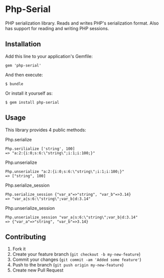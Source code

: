 # Php-Serial

PHP serialization library.  Reads and writes PHP's serialization format.
Also has support for reading and writing PHP sessions.

## Installation

Add this line to your application's Gemfile:

    gem 'php-serial'

And then execute:

    $ bundle

Or install it yourself as:

    $ gem install php-serial

## Usage

This library provides 4 public methods:

Php.serialize

    Php.serilialize ['string', 100]
    => "a:2:{i:0;s:6:\"string\";i:1;i:100;}"
Php.unserialize

    Php.unserialize "a:2:{i:0;s:6:\"string\";i:1;i:100;}"
    => ["string", 100]
Php.serialize_session

    Php.serialize_session {"var_a"=>"string", "var_b"=>3.14}
    => "var_a|s:6:\"string\";var_b|d:3.14"
Php.unserialize_session

    Php.unserialize_session "var_a|s:6:\"string\";var_b|d:3.14"
    => {"var_a"=>"string", "var_b"=>3.14}

## Contributing

1. Fork it
2. Create your feature branch (`git checkout -b my-new-feature`)
3. Commit your changes (`git commit -am 'Added some feature'`)
4. Push to the branch (`git push origin my-new-feature`)
5. Create new Pull Request
